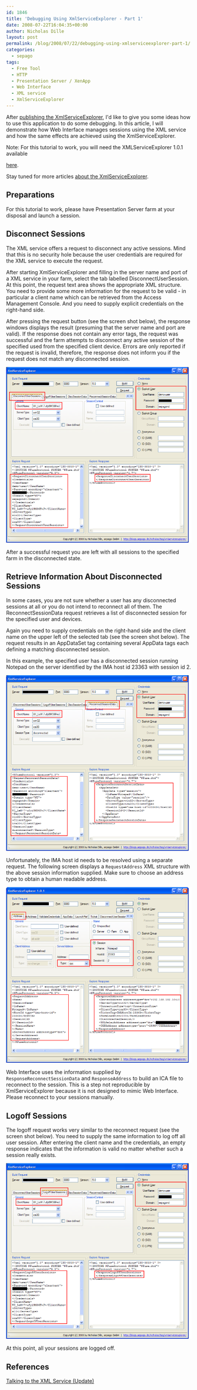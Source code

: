 ```yaml
---
id: 1846
title: 'Debugging Using XmlServiceExplorer - Part 1'
date: 2008-07-22T16:04:35+00:00
author: Nicholas Dille
layout: post
permalink: /blog/2008/07/22/debugging-using-xmlserviceexplorer-part-1/
categories:
  - sepago
tags:
  - Free Tool
  - HTTP
  - Presentation Server / XenApp
  - Web Interface
  - XML service
  - XmlServiceExplorer
---
```

After [publishing the XmlServiceExplorer](/blog/2008/07/17/talking-to-the-xml-service-update), I'd like to give you some ideas how to use this application to do some debugging. In this article, I will demonstrate how Web Interface manages sessions using the XML service and how the same effects are achieved using the XmlServiceExplorer.

<!--more-->

Note: For this tutorial to work, you will need the XMLServiceExplorer 1.0.1 available 

[here](/assets/2008/07/XmlServiceExplorer.zip).

Stay tuned for more articles [about the XmlServiceExplorer](/blog/tags#xmlserviceexplorer/).

## Preparations

For this tutorial to work, please have Presentation Server farm at your disposal and launch a session.

## Disconnect Sessions

The XML service offers a request to disconnect any active sessions. Mind that this is no security hole because the user credentials are required for the XML service to execute the request.

After starting XmlServiceExplorer and filling in the server name and port of a XML service in your farm, select the tab labelled DisconnectUserSession. At this point, the request text area shows the appropriate XML structure. You need to provide some more information for the request to be valid - in particular a client name which can be retrieved from the Access Management Console. And you need to supply explicit credentials on the right-hand side.

After pressing the request button (see the screen shot below), the response windows displays the result (presuming that the server name and port are valid). If the response does not contain any error tags, the request was successful and the farm attempts to disconnect any active session of the specified used from the specified client device. Errors are only reported if the request is invalid, therefore, the response does not inform you if the request does not match any disconnected session.

[![Disconnect user sessions](/assets/2008/07/DisconnectUserSessions.png)](/assets/2008/07/DisconnectUserSessions.png)

After a successful request you are left with all sessions to the specified farm in the disconnected state.

## Retrieve Information About Disconnected Sessions

In some cases, you are not sure whether a user has any disconnected sessions at all or you do not intend to reconnect all of them. The ReconnectSessionData request retrieves a list of disconnected session for the specified user and devices.

Again you need to supply credentials on the right-hand side and the client name on the upper left of the selected tab (see the screen shot below). The request results in an AppDataSet tag containing several AppData tags each defining a matching disconnected session.

In this example, the specified user has a disconnected session running Notepad on the server identified by the IMA host id 23363 with session id 2.

[![Requesting reconnection data](/assets/2008/07/ReconnectSessionData.png)](/assets/2008/07/ReconnectSessionData.png)

Unfortunately, the IMA host id needs to be resolved using a separate request. The following screen displays a `RequestAddress` XML structure with the above session information supplied. Make sure to choose an address type to obtain a human readable address.

[![Request the server address for a specific app in an existing session](/assets/2008/07/Address-Notepad.png)](/assets/2008/07/Address-Notepad.png)

Web Interface uses the information supplied by `ResponseReconnectSessionData` and `ResponseAddress` to build an ICA file to reconnect to the session. This is a step not reproducible by XmlServiceExplorer because it is not designed to mimic Web Interface. Please reconnect to your sessions manually.

## Logoff Sessions

The logoff request works very similar to the reconnect request (see the screen shot below). You need to supply the same information to log off all user session. After entering the client name and the credentials, an empty response indicates that the information is valid no matter whether such a session really exists.

[![Logging off a user session](/assets/2008/07/LogoffUserSessions.png)](/assets/2008/07/LogoffUserSessions.png)

At this point, all your sessions are logged off.

## References

[Talking to the XML Service (Update)](/blog/2008/07/17/talking-to-the-xml-service-update)
